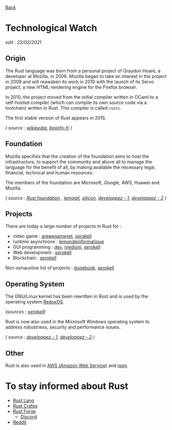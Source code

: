 [Back](README.md)

# Technological Watch

*edit : 22/02/2021*

## Origin
<!-- sources -->
[orn1]: https://fr.wikipedia.org/wiki/Rust_(langage)#Histoire
[orn2]: https://bioinfo-fr.net/rust-un-heros-au-secours-de-la-bio-informatique#:~:text=Les%20origines,qu'il%20va%20nommer%20Rust.&text=Ils%20d%C3%A9cid%C3%A8rent%20donc%20d'utiliser,:%20rapidit%C3%A9,%20concurrence%20et%20s%C3%A9curit%C3%A9.
<!--  -->

The Rust language was born from a personal project of Graydon Hoare, a developer at Mozilla, in 2006. Mozilla began to take an interest in the project in 2009 and will reawaken its work in 2010 with the launch of its Servo project, a new HTML rendering engine for the Firefox browser. 

In 2010, the project moved from the initial compiler written in OCaml to a self-hosted compiler (which can compile its own source code via a toolchain) written in Rust. This compiler is called `rustc`.

The first stable version of Rust appears in 2015.

*( source : [wikipedia][orn1], [bioinfo-fr][orn2] )*

## Foundation
<!-- sources -->
[fd1]: https://foundation.rust-lang.org "Rust Foundation Website"
[fd2]: https://www.lemagit.fr/actualites/252488003/Open-Source-Rust-aura-bientot-le-droit-a-sa-propre-fondation
[fd3]: https://rust.developpez.com/actu/312489/Microsoft-Google-AWS-Huawei-et-Mozilla-s-associent-pour-creer-la-Fondation-Rust-une-organisation-a-but-non-lucratif-chargee-de-gerer-le-langage-de-programmation/
[fd4]: https://www.silicon.fr/fondation-rust-envol-361459.html#
[fd5]: https://rust.developpez.com/actu/308193/L-equipe-Rust-annonce-la-creation-d-une-fondation-pour-le-langage-de-programmation-avant-la-fin-de-l-annee-l-assistance-de-Mozilla-sur-les-plans-legaux-et-financiers-n-etant-plus-suffisante/
<!--  -->

Mozilla specifies that the creation of the foundation aims to host the infrastructure, to support the community and above all to manage the language for the benefit of all, by making available the necessary legal, financial, technical and human resources.

The members of the foundation are Microsoft, Google, AWS, Huawei and Mozilla.

*( source : [Rust foundation][fd1] , [lemagit][fd2], [silicon][fd4], [developpez - 1][fd3], [developpez - 2][fd5] )*

## Projects
<!-- sources -->
[pj1]: https://arewegameyet.rs/
[pj2]: https://www.lemondeinformatique.fr/actualites/lire-le-runtime-tokio-rust-atteint-le-statut-10-81740.html
[pj3]: https://www.dunebook.com/amazing-rust-opensource-projects/
[pj4]: https://medium.com/digitalfrontiers/gui-programming-with-rust-c71fe4051b1a
[pj5]: https://dev.to/davidedelpapa/rust-gui-introduction-a-k-a-the-state-of-rust-gui-libraries-as-of-january-2021-40gl
[pj6]: https://serokell.io/blog/open-source-rust
<!--  -->
There are today a large number of projects in Rust for :
- video game : [arewegameyet][pj1], [serokell](https://serokell.io/blog/open-source-rust#game-development)
- runtime asynchrone : [lemondeinformatique][pj2]
- GUI programming : [dev][pj5], [medium][pj4], [serokell](https://serokell.io/blog/open-source-rust#gui-development)
- Web development : [serokell](https://serokell.io/blog/open-source-rust#web-development-frameworks-for-rust)
- Blockchain : [serokell](https://serokell.io/blog/open-source-rust#blockchain)


Non-exhaustive list of projects : [dunebook][pj3], [serokell][pj6]

## Operating System
<!-- sources -->
[os1]: https://www.redox-os.org/ "RedoxOS Website"
[os2]: https://rust.developpez.com/actu/301923/Microsoft-annonce-Rust-WinRT-une-projection-du-langage-Rust-pour-les-API-Windows-Runtime-implementee-comme-une-bibliotheque-basee-sur-des-fichiers-d-en-tete/
[os3]: https://windows.developpez.com/actu/311913/Microsoft-unifie-toutes-les-API-Windows-sous-une-seule-bibliotheque-Rust-generee-a-partir-de-metadonnees/
[os4]: https://serokell.io/blog/open-source-rust#operating-systems

The GNU/Linux kernel has been rewritten in Rust and is used by the operating system [RedoxOS][os1].

(*sources : [serokell][os4])*

Rust is now also used in the Microsoft Windows operating system to address robustness, security and performance issues.

*( source : [developpez - 1][os2], [developpez - 2][os3] )*

## Other
<!-- sources -->
[oth1]: https://aws.amazon.com/fr/blogs/opensource/why-aws-loves-rust-and-how-wed-like-to-help/
[oth2]: https://www.developpez.com/actu/249515/L-equipe-de-npm-choisit-Rust-pour-gerer-les-goulots-d-etranglement-lies-au-CPU-au-detriment-de-Go-C-Cplusplus-et-Java-voici-les-raisons-de-ce-choix/
<!--  -->

Rust is also used in [AWS (Amazon Web Service)][oth1] and [npm][oth2].

# To stay informed about Rust
<!-- sources -->
[tw0]: https://www.rust-lang.org/fr
[tw1]: https://crates.io
[tw2]: https://forge.rust-lang.org/index.html
[tw3]: https://www.reddit.com/r/rust/
<!--  -->

- [Rust Lang][tw0]
- [Rust Crates][tw1]
- [Rust Forge][tw2]
    - [Discord](https://discord.gg/rust-lang)
- [Reddit][tw3]
